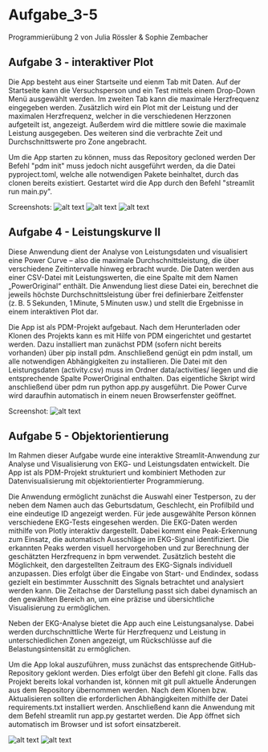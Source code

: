 # Aufgabe_3-5
Programmierübung 2 von Julia Rössler &amp; Sophie Zembacher

## Aufgabe 3 - interaktiver Plot
Die App besteht aus einer Startseite und eienm Tab mit Daten. Auf der Startseite kann die Versuchsperson und ein Test mittels einem Drop-Down Menü ausgewählt werden. Im zweiten Tab kann die maximale Herzfrequenz eingegeben werden. Zusätzlich wird ein Plot mit der Leistung und der maximalen Herzfrequenz, welcher in die verschiedenen Herzzonen aufgeteilt ist, angezeigt. Außerdem wird die mittlere sowie die maximale Leistung ausgegeben. Des weiteren sind die verbrachte Zeit und Durchschnittswerte pro Zone angebracht.

Um die App starten zu können, muss das Repository gecloned werden Der Befehl "pdm init" muss jedoch nicht ausgeführt werden, da die Datei pyproject.toml, welche alle notwendigen Pakete beinhaltet, durch das clonen bereits existiert. Gestartet wird die App durch den Befehl "streamlit run main.py". 


Screenshots:
![alt text](screenshot1.png)
![alt text](screenshot2.png)
![alt text](screenshot3.png)

## Aufgabe 4 - Leistungskurve II
Diese Anwendung dient der Analyse von Leistungsdaten und visualisiert eine Power Curve – also die maximale Durchschnittsleistung, die über verschiedene Zeitintervalle hinweg erbracht wurde. Die Daten werden aus einer CSV-Datei mit Leistungswerten, die eine Spalte mit dem Namen „PowerOriginal“ enthält. Die Anwendung liest diese Datei ein, berechnet die jeweils höchste Durchschnittsleistung über frei definierbare Zeitfenster (z. B. 5 Sekunden, 1 Minute, 5 Minuten usw.) und stellt die Ergebnisse in einem interaktiven Plot dar.

Die App ist als PDM-Projekt aufgebaut. Nach dem Herunterladen oder Klonen des Projekts kann es mit Hilfe von PDM eingerichtet und gestartet werden. Dazu installiert man zunächst PDM (sofern nicht bereits vorhanden) über pip install pdm. Anschließend genügt ein pdm install, um alle notwendigen Abhängigkeiten zu installieren. Die Datei mit den Leistungsdaten (activity.csv) muss im Ordner data/activities/ liegen und die entsprechende Spalte PowerOriginal enthalten. Das eigentliche Skript wird anschließend über pdm run python app.py ausgeführt. Die Power Curve wird daraufhin automatisch in einem neuen Browserfenster geöffnet. 

Screenshot:
![alt text](screenshot6.png)


## Aufgabe 5 - Objektorientierung
Im Rahmen dieser Aufgabe wurde eine interaktive Streamlit-Anwendung zur Analyse und Visualisierung von EKG- und Leistungsdaten entwickelt. Die App ist als PDM-Projekt strukturiert und kombiniert Methoden zur Datenvisualisierung mit objektorientierter Programmierung.

Die Anwendung ermöglicht zunächst die Auswahl einer Testperson, zu der neben dem Namen auch das Geburtsdatum, Geschlecht, ein Profilbild und eine eindeutige ID angezeigt werden. Für jede ausgewählte Person können verschiedene EKG-Tests eingesehen werden. Die EKG-Daten werden mithilfe von Plotly interaktiv dargestellt. Dabei kommt eine Peak-Erkennung zum Einsatz, die automatisch Ausschläge im EKG-Signal identifiziert. Die erkannten Peaks werden visuell hervorgehoben und zur Berechnung der geschätzten Herzfrequenz in bpm verwendet. Zusätzlich besteht die Möglichkeit, den dargestellten Zeitraum des EKG-Signals individuell anzupassen. Dies erfolgt über die Eingabe von Start- und Endindex, sodass gezielt ein bestimmter Ausschnitt des Signals betrachtet und analysiert werden kann. Die Zeitachse der Darstellung passt sich dabei dynamisch an den gewählten Bereich an, um eine präzise und übersichtliche Visualisierung zu ermöglichen.

Neben der EKG-Analyse bietet die App auch eine Leistungsanalyse. Dabei werden durchschnittliche Werte für Herzfrequenz und Leistung in unterschiedlichen Zonen angezeigt, um Rückschlüsse auf die Belastungsintensität zu ermöglichen.

Um die App lokal auszuführen, muss zunächst das entsprechende GitHub-Repository geklont werden. Dies erfolgt über den Befehl git clone. Falls das Projekt bereits lokal vorhanden ist, können mit git pull aktuelle Änderungen aus dem Repository übernommen werden. Nach dem Klonen bzw. Aktualisieren sollten die erforderlichen Abhängigkeiten mithilfe der Datei requirements.txt installiert werden. Anschließend kann die Anwendung mit dem Befehl streamlit run app.py gestartet werden. Die App öffnet sich automatisch im Browser und ist sofort einsatzbereit.

![alt text](screenshot4.png)
![alt text](screenshot5.png)